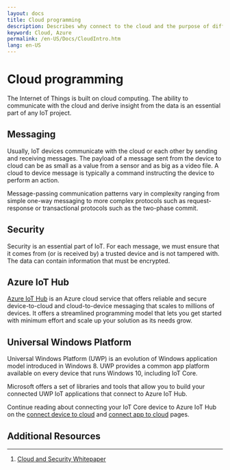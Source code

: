 ```yaml
---
layout: docs
title: Cloud programming
description: Describes why connect to the cloud and the purpose of different applicable Azure services
keyword: Cloud, Azure
permalink: /en-US/Docs/CloudIntro.htm
lang: en-US
---
```


# Cloud programming

The Internet of Things is built on cloud computing. The ability to communicate
with the cloud and derive insight from the data is an essential part of any IoT
project.

## Messaging

Usually, IoT devices communicate with the cloud or each other by sending and
receiving messages. The payload of a message sent from the device to cloud can 
be as small as a value from a sensor and as big as a video file. A cloud to
device message is typically a command instructing the device to perform an action.


Message-passing communication patterns vary in complexity ranging from simple 
one-way messaging to more complex protocols such as request-response or 
transactional protocols such as the two-phase commit.

## Security

Security is an essential part of IoT. For each message, we must ensure that it comes from (or is received by) a
trusted device and is not tampered with. The data can contain
information that must be encrypted.

## Azure IoT Hub

[Azure IoT Hub](https://azure.microsoft.com/en-us/services/iot-hub/) is an
Azure cloud service that offers reliable and secure device-to-cloud
and cloud-to-device messaging that scales to millions of devices. It offers a
streamlined programming model that lets you get started with minimum effort and
scale up your solution as its needs grow.

## Universal Windows Platform

Universal Windows Platform (UWP) is an evolution of Windows application model
introduced in Windows 8. UWP provides a common app platform available on every
device that runs Windows 10, including IoT Core.

Microsoft offers a set of libraries and tools that allow you to build your
connected UWP IoT applications that connect to Azure IoT Hub.

Continue reading about connecting your IoT Core device to Azure IoT Hub on the
[connect device to cloud](ConnectDeviceToCloud) and [connect app to cloud](ConnectAppToCloud) pages.


## Additional Resources
___

1.  [Cloud and Security Whitepaper]({{site.baseurl}}/Resources/documents/Windows10IoTCoreAzureConnectivityandSecurity.pdf)

